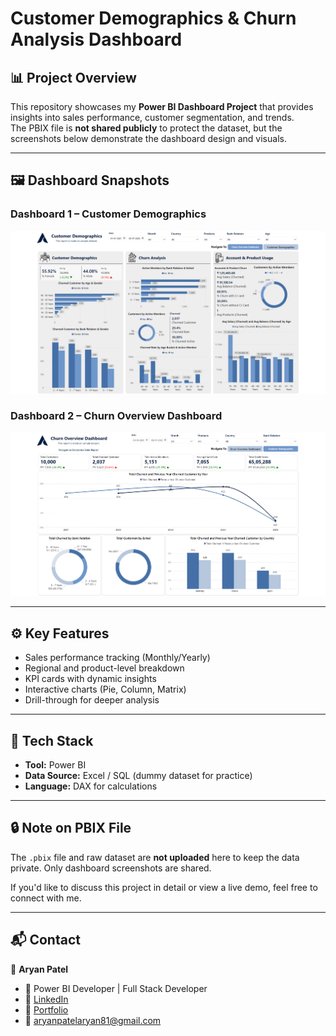 # Customer Demographics & Churn Analysis Dashboard 

## 📊 Project Overview  
This repository showcases my **Power BI Dashboard Project** that provides insights into sales performance, customer segmentation, and trends.  
The PBIX file is **not shared publicly** to protect the dataset, but the screenshots below demonstrate the dashboard design and visuals.  

---

## 🖼️ Dashboard Snapshots  

### Dashboard 1 – Customer Demographics 
![Index Overview](./screenshot/Dashboard2.png)  

### Dashboard 2 – Churn Overview Dashboard  
![Follow-Up Dashboard](./screenshot/Dashboard3.png)  

---

## ⚙️ Key Features  
- Sales performance tracking (Monthly/Yearly)  
- Regional and product-level breakdown  
- KPI cards with dynamic insights  
- Interactive charts (Pie, Column, Matrix)  
- Drill-through for deeper analysis  

---

## 🚀 Tech Stack  
- **Tool:** Power BI  
- **Data Source:** Excel / SQL (dummy dataset for practice)  
- **Language:** DAX for calculations  

---

## 🔒 Note on PBIX File  
The `.pbix` file and raw dataset are **not uploaded** here to keep the data private. Only dashboard screenshots are shared.  

If you'd like to discuss this project in detail or view a live demo, feel free to connect with me.  

---

## 📬 Contact  
👤 **Aryan Patel**  
- 💼 Power BI Developer | Full Stack Developer  
- 🔗 [LinkedIn](www.linkedin.com/in/aryan-patel-ap02)
- 🔗 [Portfolio](https://www.datascienceportfol.io/aryan_dharmesh_patel)
- 📧 aryanpatelaryan81@gmail.com  
